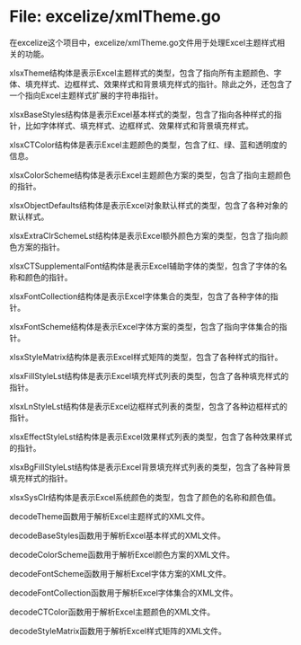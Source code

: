 # File: excelize/xmlTheme.go

在excelize这个项目中，excelize/xmlTheme.go文件用于处理Excel主题样式相关的功能。

xlsxTheme结构体是表示Excel主题样式的类型，包含了指向所有主题颜色、字体、填充样式、边框样式、效果样式和背景填充样式的指针。除此之外，还包含了一个指向Excel主题样式扩展的字符串指针。

xlsxBaseStyles结构体是表示Excel基本样式的类型，包含了指向各种样式的指针，比如字体样式、填充样式、边框样式、效果样式和背景填充样式。

xlsxCTColor结构体是表示Excel主题颜色的类型，包含了红、绿、蓝和透明度的信息。

xlsxColorScheme结构体是表示Excel主题颜色方案的类型，包含了指向主题颜色的指针。

xlsxObjectDefaults结构体是表示Excel对象默认样式的类型，包含了各种对象的默认样式。

xlsxExtraClrSchemeLst结构体是表示Excel额外颜色方案的类型，包含了指向颜色方案的指针。

xlsxCTSupplementalFont结构体是表示Excel辅助字体的类型，包含了字体的名称和颜色的指针。

xlsxFontCollection结构体是表示Excel字体集合的类型，包含了各种字体的指针。

xlsxFontScheme结构体是表示Excel字体方案的类型，包含了指向字体集合的指针。

xlsxStyleMatrix结构体是表示Excel样式矩阵的类型，包含了各种样式的指针。

xlsxFillStyleLst结构体是表示Excel填充样式列表的类型，包含了各种填充样式的指针。

xlsxLnStyleLst结构体是表示Excel边框样式列表的类型，包含了各种边框样式的指针。

xlsxEffectStyleLst结构体是表示Excel效果样式列表的类型，包含了各种效果样式的指针。

xlsxBgFillStyleLst结构体是表示Excel背景填充样式列表的类型，包含了各种背景填充样式的指针。

xlsxSysClr结构体是表示Excel系统颜色的类型，包含了颜色的名称和颜色值。

decodeTheme函数用于解析Excel主题样式的XML文件。

decodeBaseStyles函数用于解析Excel基本样式的XML文件。

decodeColorScheme函数用于解析Excel颜色方案的XML文件。

decodeFontScheme函数用于解析Excel字体方案的XML文件。

decodeFontCollection函数用于解析Excel字体集合的XML文件。

decodeCTColor函数用于解析Excel主题颜色的XML文件。

decodeStyleMatrix函数用于解析Excel样式矩阵的XML文件。


